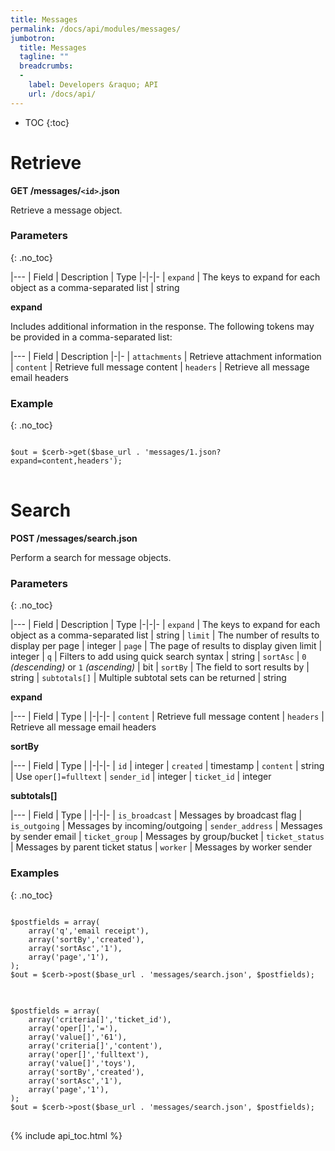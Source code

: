 ```yaml
---
title: Messages
permalink: /docs/api/modules/messages/
jumbotron:
  title: Messages
  tagline: ""
  breadcrumbs:
  -
    label: Developers &raquo; API
    url: /docs/api/
---
```


* TOC
{:toc}

# Retrieve

**GET /messages/`<id>`.json**

Retrieve a message object.

### Parameters
{: .no_toc}

|---
| Field | Description | Type
|-|-|-
| `expand` | The keys to expand for each object as a comma-separated list | string

**expand**
	
Includes additional information in the response.  The following tokens may be provided in a comma-separated list:

|---
| Field | Description
|-|-
| `attachments` | Retrieve attachment information
| `content` | Retrieve full message content
| `headers` | Retrieve all message email headers

### Example
{: .no_toc}

<pre>
<code class="language-php">
$out = $cerb->get($base_url . 'messages/1.json?expand=content,headers');
</code>
</pre>

# Search

**POST /messages/search.json**

Perform a search for message objects.

### Parameters
{: .no_toc}

|---
| Field | Description | Type
|-|-|-
| `expand` | The keys to expand for each object as a comma-separated list | string
| `limit` | The number of results to display per page | integer
| `page` | The page of results to display given limit | integer
| `q` | Filters to add using quick search syntax | string
| `sortAsc` | `0` _(descending)_ or `1` _(ascending)_ | bit
| `sortBy` | The field to sort results by | string
| `subtotals[]` | Multiple subtotal sets can be returned | string 

**expand**

|---
| Field | Type | 
|-|-|-
| `content` | Retrieve full message content
| `headers` | Retrieve all message email headers

**sortBy**

|---
| Field | Type | 
|-|-|-
| `id` | integer
| `created` | timestamp
| `content` | string | Use `oper[]=fulltext`
| `sender_id` | integer
| `ticket_id` | integer

**subtotals[]**

|---
| Field | Type | 
|-|-|-
| `is_broadcast` | Messages by broadcast flag
| `is_outgoing` | Messages by incoming/outgoing
| `sender_address` | Messages by sender email
| `ticket_group` | Messages by group/bucket
| `ticket_status` | Messages by parent ticket status
| `worker` | Messages by worker sender

### Examples
{: .no_toc}

<pre>
<code class="language-php">
$postfields = array(
    array('q','email receipt'),
    array('sortBy','created'),
    array('sortAsc','1'),
    array('page','1'),
);
$out = $cerb->post($base_url . 'messages/search.json', $postfields);
</code>
</pre>

<pre>
<code class="language-php">
$postfields = array(
    array('criteria[]','ticket_id'),
    array('oper[]','='),
    array('value[]','61'),
    array('criteria[]','content'),
    array('oper[]','fulltext'),
    array('value[]','toys'),
    array('sortBy','created'),
    array('sortAsc','1'),
    array('page','1'),
);
$out = $cerb->post($base_url . 'messages/search.json', $postfields);
</code>
</pre>

{% include api_toc.html %}